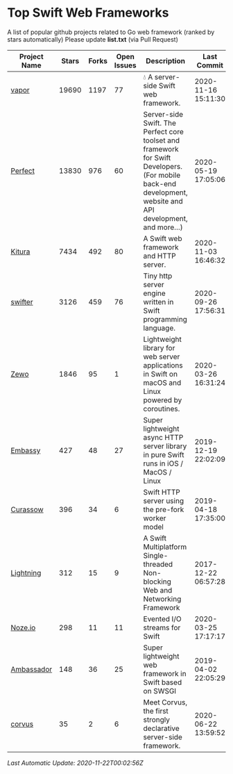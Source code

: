 # Top Swift Web Frameworks
A list of popular github projects related to Go web framework (ranked by stars automatically)
Please update **list.txt** (via Pull Request)

| Project Name | Stars | Forks | Open Issues | Description | Last Commit |
| ------------ | ----- | ----- | ----------- | ----------- | ----------- |
| [vapor](https://github.com/vapor/vapor) | 19690 | 1197 | 77 | 💧 A server-side Swift web framework. | 2020-11-16 15:11:30 |
| [Perfect](https://github.com/PerfectlySoft/Perfect) | 13830 | 976 | 60 | Server-side Swift. The Perfect core toolset and framework for Swift Developers. (For mobile back-end development, website and API development, and more…) | 2020-05-19 17:05:06 |
| [Kitura](https://github.com/Kitura/Kitura) | 7434 | 492 | 80 | A Swift web framework and HTTP server. | 2020-11-03 16:46:32 |
| [swifter](https://github.com/httpswift/swifter) | 3126 | 459 | 76 | Tiny http server engine written in Swift programming language. | 2020-09-26 17:56:31 |
| [Zewo](https://github.com/Zewo/Zewo) | 1846 | 95 | 1 | Lightweight library for web server applications in Swift on macOS and Linux powered by coroutines. | 2020-03-26 16:31:24 |
| [Embassy](https://github.com/envoy/Embassy) | 427 | 48 | 27 | Super lightweight async HTTP server library in pure Swift runs in iOS / MacOS / Linux | 2019-12-19 22:02:09 |
| [Curassow](https://github.com/kylef-archive/Curassow) | 396 | 34 | 6 | Swift HTTP server using the pre-fork worker model | 2019-04-18 17:35:00 |
| [Lightning](https://github.com/skylab-inc/Lightning) | 312 | 15 | 9 | A Swift Multiplatform Single-threaded Non-blocking Web and Networking Framework | 2017-12-22 06:57:28 |
| [Noze.io](https://github.com/NozeIO/Noze.io) | 298 | 11 | 11 | Evented I/O streams for Swift | 2020-03-25 17:17:17 |
| [Ambassador](https://github.com/envoy/Ambassador) | 148 | 36 | 25 | Super lightweight web framework in Swift based on SWSGI | 2019-04-02 22:05:29 |
| [corvus](https://github.com/Apodini/corvus) | 35 | 2 | 6 | Meet Corvus, the first strongly declarative server-side framework. | 2020-06-22 13:59:52 |

*Last Automatic Update: 2020-11-22T00:02:56Z*